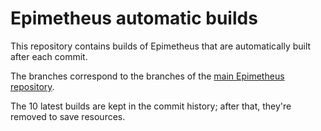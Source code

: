 # Epimetheus automatic builds

This repository contains builds of Epimetheus that are automatically built after each commit.

The branches correspond to the branches of the [main Epimetheus repository](https://github.com/EpimetheusMusicPlayer/Epimetheus).

The 10 latest builds are kept in the commit history; after that, they're removed to save resources.